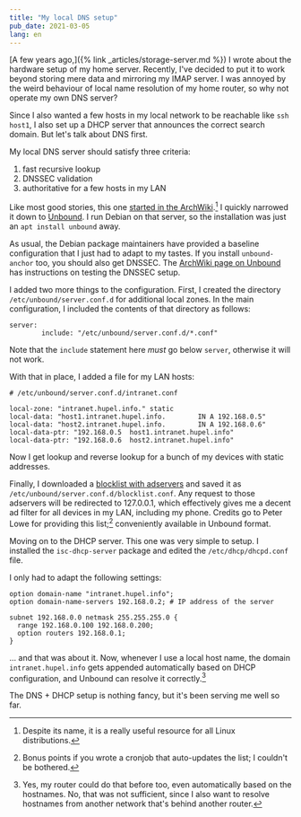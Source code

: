 ```yaml
---
title: "My local DNS setup"
pub_date: 2021-03-05
lang: en
---
```


[A few years ago,]({% link _articles/storage-server.md %}) I wrote about the hardware setup of my home server.
Recently, I've decided to put it to work beyond storing mere data and mirroring my IMAP server.
I was annoyed by the weird behaviour of local name resolution of my home router, so why not operate my own DNS server?

Since I also wanted a few hosts in my local network to be reachable like `ssh host1`, I also set up a DHCP server that announces the correct search domain.
But let's talk about DNS first.

My local DNS server should satisfy three criteria:

1. fast recursive lookup
2. DNSSEC validation
3. authoritative for a few hosts in my LAN

Like most good stories, this one [started in the ArchWiki](https://wiki.archlinux.org/index.php/Domain_name_resolution).[^1]
I quickly narrowed it down to [Unbound](https://www.nlnetlabs.nl/projects/unbound/about/).
I run Debian on that server, so the installation was just an `apt install unbound` away.

As usual, the Debian package maintainers have provided a baseline configuration that I just had to adapt to my tastes.
If you install `unbound-anchor` too, you should also get DNSSEC.
The [ArchWiki page on Unbound](https://wiki.archlinux.org/index.php/Unbound) has instructions on testing the DNSSEC setup.

I added two more things to the configuration.
First, I created the directory `/etc/unbound/server.conf.d` for additional local zones.
In the main configuration, I included the contents of that directory as follows:

```
server:
        include: "/etc/unbound/server.conf.d/*.conf"
```

Note that the `include` statement here _must_ go below `server`, otherwise it will not work.

With that in place, I added a file for my LAN hosts:

```
# /etc/unbound/server.conf.d/intranet.conf

local-zone: "intranet.hupel.info." static
local-data: "host1.intranet.hupel.info.        IN A 192.168.0.5"
local-data: "host2.intranet.hupel.info.        IN A 192.168.0.6"
local-data-ptr: "192.168.0.5  host1.intranet.hupel.info"
local-data-ptr: "192.168.0.6  host2.intranet.hupel.info"
```

Now I get lookup and reverse lookup for a bunch of my devices with static addresses.

Finally, I downloaded a [blocklist with adservers](https://pgl.yoyo.org/adservers/serverlist.php?hostformat=unbound&showintro=0&mimetype=plaintext) and saved it as `/etc/unbound/server.conf.d/blocklist.conf`.
Any request to those adservers will be redirected to 127.0.0.1, which effectively gives me a decent ad filter for all devices in my LAN, including my phone.
Credits go to Peter Lowe for providing this list;[^2] conveniently available in Unbound format.

Moving on to the DHCP server.
This one was very simple to setup.
I installed the `isc-dhcp-server` package and edited the `/etc/dhcp/dhcpd.conf` file.

I only had to adapt the following settings:

```
option domain-name "intranet.hupel.info";
option domain-name-servers 192.168.0.2; # IP address of the server

subnet 192.168.0.0 netmask 255.255.255.0 {
  range 192.168.0.100 192.168.0.200;
  option routers 192.168.0.1;
}

```

... and that was about it.
Now, whenever I use a local host name, the domain `intranet.hupel.info` gets appended automatically based on DHCP configuration, and Unbound can resolve it correctly.[^3]

The DNS + DHCP setup is nothing fancy, but it's been serving me well so far.

[^1]: Despite its name, it is a really useful resource for all Linux distributions.

[^2]: Bonus points if you wrote a cronjob that auto-updates the list; I couldn't be bothered.

[^3]: Yes, my router could do that before too, even automatically based on the hostnames. No, that was not sufficient, since I also want to resolve hostnames from another network that's behind another router.
